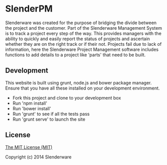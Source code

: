 SlenderPM
=========

Slenderware was created for the purpose of bridging the divide between the project and the customer. 
Part of the Slenderware Management System is to track a project every step of the way. 
This provides managers with the ability to quickly and easily report the status of projects and ascertain whether they are on the right track or if their not. 
Projects fail due to lack of information, here the Slenderware Project Management software includes functions to add details to a project like 'parts' that need to be built.

Development
-----------
This website is built using grunt, node.js and bower package manager. Ensure that you have all these installed on your development environment.

* Fork this project and clone to your development box
* Run 'npm install'
* Run 'bower install'
* Run 'grunt' to see if all the tests pass
* Run 'grunt serve' to launch the site

License
-------
[The MIT License (MIT)](https://github.com/Slenderware/slenderpm/blob/master/LICENSE)

Copyright (c) 2014 Slenderware
